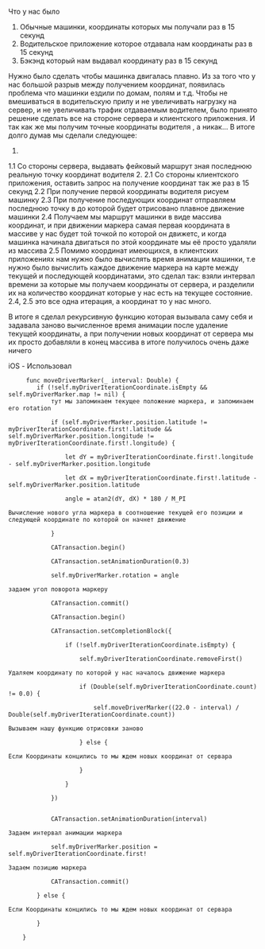 Что у нас было

1. Обычные машинки, координаты которых мы получали раз в 15 секунд
2. Водительское приложение которое отдавала нам координаты раз в 15 секунд
3. Бэкэнд который нам выдавал координату раз в 15 секунд

Нужно было сделать чтобы машинка двигалась плавно.
Из за того что у нас большой разрыв между получением координат, появилась проблема что машинки ездили по домам, полям и т.д.
Чтобы не вмешиваться в водительскую прилу и не увеличивать нагрузку на сервер, и не увеличивать трафик отдаваемым водителем, было принято решение сделать все на стороне сервера и клиентского приложения.
И так как же мы получим точные координаты водителя , а никак…
В итоге долго думав мы сделали следующее:

1.
1.1 Со стороны сервера, выдавать фейковый маршрут зная последнюю реальную точку координат водителя
2.
2.1 Со стороны клиентского приложения, оставить запрос на получение координат так же раз в 15 секунд
2.2 При получение первой координаты водителя рисуем машинку
2.3 При получение последующих координат отправляем последнюю точку в до которой будет отрисовано плавное движение машинки
2.4 Получаем мы маршрут машинки в виде массива координат, и при движении маркера самая первая координата в массиве у нас будет той точкой по которой он движетс, и когда машинка начинала двигаться по этой координате мы её просто удаляли из массива
2.5  Помимо координат имеющихся, в клиентских приложениях нам нужно было вычислять время анимации машинки, т.е нужно было вычислить каждое движение маркера на карте между текущей и последующей координатами, это сделал так: взяли интервал времени за которые мы получаем координаты от сервера, и разделили их на количество координат которые у нас есть на текущее состояние.
2.4, 2.5 это все одна итерация, а координат то у нас много.

В итоге я сделал рекурсивную функцию которая вызывала саму себя и задавала заново вычисленное время анимации после удаление текущей координаты, а при получении новых координат от сервера мы их просто добавляли в конец массива в итоге получилось очень даже ничего

iOS - Использовал
```
     func moveDriverMarker(_ interval: Double) {
        if (!self.myDriverIterationCoordinate.isEmpty && self.myDriverMarker.map != nil) {
            тут мы запоминаем текущее положение маркера, и запоминаем его rotation

            if (self.myDriverMarker.position.latitude != myDriverIterationCoordinate.first!.latitude && self.myDriverMarker.position.longitude != myDriverIterationCoordinate.first!.longitude) {

                let dY = myDriverIterationCoordinate.first!.longitude - self.myDriverMarker.position.longitude

                let dX = myDriverIterationCoordinate.first!.latitude - self.myDriverMarker.position.latitude

                angle = atan2(dY, dX) * 180 / M_PI

Вычисление нового угла маркера в соотношение текущей его позиции и следующей координате по которой он начнет движение

            }

            CATransaction.begin()

            CATransaction.setAnimationDuration(0.3)

            self.myDriverMarker.rotation = angle

задаем угол поворота маркеру

            CATransaction.commit()

            CATransaction.begin()

            CATransaction.setCompletionBlock({

                if (!self.myDriverIterationCoordinate.isEmpty) {

                    self.myDriverIterationCoordinate.removeFirst()

Удаляем координату по которой у нас началось движение маркера

                    if (Double(self.myDriverIterationCoordinate.count) != 0.0) {

                        self.moveDriverMarker((22.0 - interval) / Double(self.myDriverIterationCoordinate.count))

Вызываем нашу функцию отрисовки заново

                    } else {

Если Координаты концились то мы ждем новых координат от сервара

                    }

                }

            })


            CATransaction.setAnimationDuration(interval)

Задаем интервал анимации маркера

            self.myDriverMarker.position = self.myDriverIterationCoordinate.first!

Задаем позицию маркера

            CATransaction.commit()

        } else {

Если Координаты концились то мы ждем новых координат от сервара

        }

    }
   ```
